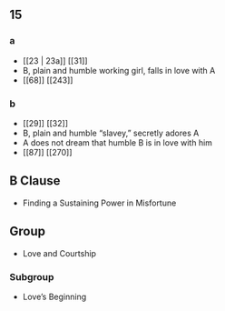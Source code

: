 ## 15
### a
- [[23 | 23a]] [[31]] 
- B, plain and humble working girl, falls in love with A
- [[68]] [[243]] 

### b
- [[29]] [[32]] 
- B, plain and humble “slavey,” secretly adores A
- A does not dream that humble B is in love with him
- [[87]] [[270]] 

## B Clause
- Finding a Sustaining Power in Misfortune

## Group
- Love and Courtship

### Subgroup
- Love’s Beginning

